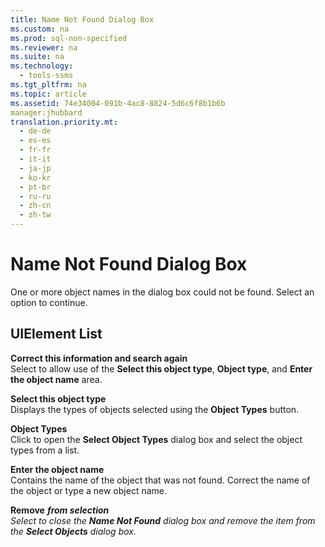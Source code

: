 ```yaml
---
title: Name Not Found Dialog Box
ms.custom: na
ms.prod: sql-non-specified
ms.reviewer: na
ms.suite: na
ms.technology: 
  - tools-ssms
ms.tgt_pltfrm: na
ms.topic: article
ms.assetid: 74e34004-091b-4ac8-8824-5d6c6f8b1b6b
manager:jhubbard
translation.priority.mt: 
  - de-de
  - es-es
  - fr-fr
  - it-it
  - ja-jp
  - ko-kr
  - pt-br
  - ru-ru
  - zh-cn
  - zh-tw
---
```

# Name Not Found Dialog Box
One or more object names in the dialog box could not be found. Select an option to continue.  
  
## UIElement List  
**Correct this information and search again**  
Select to allow use of the **Select this object type**, **Object type**, and **Enter the object name** area.  
  
**Select this object type**  
Displays the types of objects selected using the **Object Types** button.  
  
**Object Types**  
Click to open the **Select Object Types** dialog box and select the object types from a list.  
  
**Enter the object name**  
Contains the name of the object that was not found. Correct the name of the object or type a new object name.  
  
**Remove** *<object name>* **from selection**  
Select to close the **Name Not Found** dialog box and remove the item from the **Select Objects** dialog box.  
  
